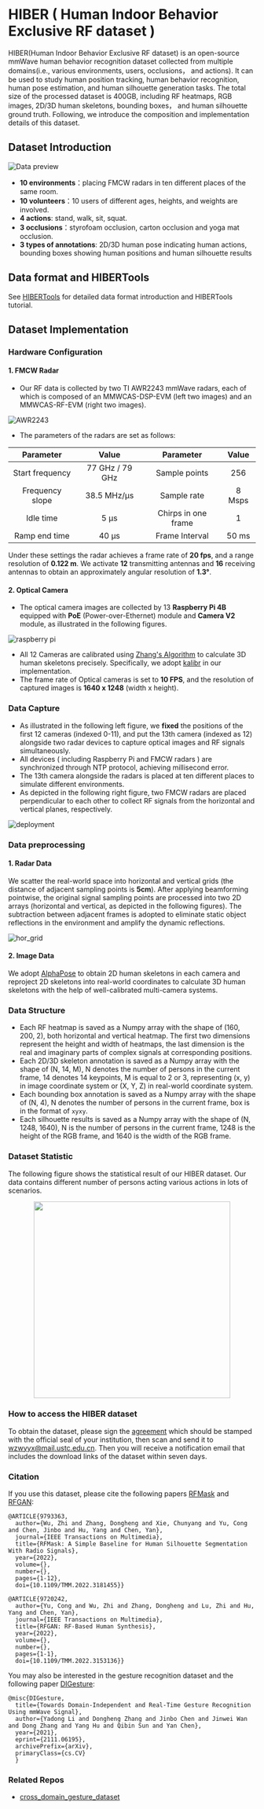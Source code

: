 # HIBER ( Human Indoor Behavior Exclusive RF dataset )

HIBER(Human Indoor Behavior Exclusive RF dataset) is an open-source mmWave human behavior recognition dataset collected from multiple domains(i.e., various environments, users, occlusions， and actions). It can be used to study human position tracking, human behavior recognition, human pose estimation, and human silhouette generation tasks. The total size of the processed dataset is 400GB, including RF heatmaps, RGB images, 2D/3D human skeletons, bounding boxes， and human silhouette ground truth. Following, we introduce the composition and implementation details of this dataset.

## Dataset Introduction

![Data preview](images/preview.jpg)

- **10 environments**：placing FMCW radars in ten different places of the same room.
- **10 volunteers**：10 users of different ages, heights, and weights are involved.
- **4 actions**: stand, walk, sit, squat.
- **3 occlusions**：styrofoam occlusion, carton occlusion and yoga mat occlusion.
- **3 types of annotations**: 2D/3D human pose indicating human actions, bounding boxes showing human positions and human silhouette results

## Data format and HIBERTools

See [HIBERTools](HIBERTools) for detailed data format introduction and HIBERTools tutorial.

## Dataset Implementation

### Hardware Configuration

#### 1. FMCW Radar

- Our RF data is collected by two TI AWR2243 mmWave radars, each of which is composed of an MMWCAS-DSP-EVM (left two images) and an MMWCAS-RF-EVM (right two images).
  
![AWR2243](images/awr2243.png)

- The parameters of the radars are set as follows:

Parameter|Value|Parameter|Value
:--:|:--:|:--:|:--:
Start frequency|77 GHz / 79 GHz|Sample points |256
Frequency slope|38.5 MHz/µs|Sample rate |8 Msps
Idle time |5 µs|Chirps in one frame |1
Ramp end time |40 µs|Frame Interval |50 ms

Under these settings the radar achieves a frame rate of **20 fps**, and a range resolution of **0.122 m**. We activate **12** transmitting antennas and **16** receiving antennas to obtain an approximately angular resolution of **1.3°**.

#### 2. Optical Camera

- The optical camera images are collected by 13 **Raspberry Pi 4B** equipped with **PoE** (Power-over-Ethernet) module and **Camera V2** module, as illustrated in the following figures.

![raspberry pi](images/pi.jpg)

- All 12 Cameras are calibrated using [Zhang's Algorithm](https://arxiv.org/abs/1908.06539) to calculate 3D human skeletons precisely. Specifically, we adopt [kalibr](https://github.com/ethz-asl/kalibr) in our implementation.
- The frame rate of Optical cameras is set to **10 FPS**, and the resolution of captured images is **1640 x 1248** (width x height). 

### Data Capture

- As illustrated in the following left figure, we **fixed** the positions of the first 12 cameras (indexed 0-11), and put the 13th camera (indexed as 12) alongside two radar devices to capture optical images and RF signals simultaneously.
- All devices ( including Raspberry Pi and FMCW radars ) are synchronized through NTP protocol, achieving millisecond error.
- The 13th camera alongside the radars is placed at ten different places to simulate different environments.
- As depicted in the following right figure, two FMCW radars are placed perpendicular to each other to collect RF signals from the horizontal and vertical planes, respectively.

![deployment](images/capture.jpg)

### Data preprocessing

#### 1. Radar Data

We scatter the real-world space into horizontal and vertical grids (the distance of adjacent sampling points is **5cm**). After applying beamforming pointwise, the original signal sampling points are processed into two 2D arrays (horizontal and vertical, as depicted in the following figures). The subtraction between adjacent frames is adopted to eliminate static object reflections in the environment and amplify the dynamic reflections.

![hor_grid](images/data_grid.jpg)

#### 2. Image Data

We adopt [AlphaPose](https://github.com/MVIG-SJTU/AlphaPose) to obtain 2D human skeletons in each camera and reproject 2D skeletons into real-world coordinates to calculate 3D human skeletons with the help of well-calibrated multi-camera systems.

### Data Structure

- Each RF heatmap is saved as a Numpy array with the shape of (160, 200, 2), both horizontal and vertical heatmap. The first two dimensions represent the height and width of heatmaps, the last dimension is the real and imaginary parts of complex signals at corresponding positions.
- Each 2D/3D skeleton annotation is saved as a Numpy array with the shape of (N, 14, M), N denotes the number of persons in the current frame, 14 denotes 14 keypoints, M is equal to 2 or 3, representing (x, y) in image coordinate system or (X, Y, Z) in real-world coordinate system.
- Each bounding box annotation is saved as a Numpy array with the shape of (N, 4), N denotes the number of persons in the current frame, box is in the format of `xyxy`.
- Each silhouette results is saved as a Numpy array with the shape of (N, 1248, 1640), N is the number of persons in the current frame, 1248 is the height of the RGB frame, and 1640 is the width of the RGB frame.

### Dataset Statistic

The following figure shows the statistical result of our HIBER dataset. Our data contains different number of persons acting various actions in lots of scenarios.
<div align=center>
    <img src='images/statistic.jpg', height=400px>
</div>

### How to access the HIBER dataset

To obtain the dataset, please sign the [agreement](agreement.pdf) which should be stamped with the official seal of your institution, then scan and send it to wzwyyx@mail.ustc.edu.cn. Then you will receive a notification email that includes the download links of the dataset within seven days.

### Citation

If you use this dataset, please cite the following papers [RFMask](https://ieeexplore.ieee.org/abstract/document/9793363) and [RFGAN](https://ieeexplore.ieee.org/abstract/document/9720242):

```text
@ARTICLE{9793363,
  author={Wu, Zhi and Zhang, Dongheng and Xie, Chunyang and Yu, Cong and Chen, Jinbo and Hu, Yang and Chen, Yan},
  journal={IEEE Transactions on Multimedia}, 
  title={RFMask: A Simple Baseline for Human Silhouette Segmentation With Radio Signals}, 
  year={2022},
  volume={},
  number={},
  pages={1-12},
  doi={10.1109/TMM.2022.3181455}}

@ARTICLE{9720242,
  author={Yu, Cong and Wu, Zhi and Zhang, Dongheng and Lu, Zhi and Hu, Yang and Chen, Yan},
  journal={IEEE Transactions on Multimedia}, 
  title={RFGAN: RF-Based Human Synthesis}, 
  year={2022},
  volume={},
  number={},
  pages={1-1},
  doi={10.1109/TMM.2022.3153136}}
```

You may also be interested in the gesture recognition dataset and the following paper [DIGesture](https://arxiv.org/abs/2111.06195):

```text
@misc{DIGesture,
  title={Towards Domain-Independent and Real-Time Gesture Recognition Using mmWave Signal},
  author={Yadong Li and Dongheng Zhang and Jinbo Chen and Jinwei Wan and Dong Zhang and Yang Hu and Qibin Sun and Yan Chen},
  year={2021},
  eprint={2111.06195},
  archivePrefix={arXiv},
  primaryClass={cs.CV}
  }
```

### Related Repos

- [cross_domain_gesture_dataset](https://github.com/DI-HGR/cross_domain_gesture_dataset)
